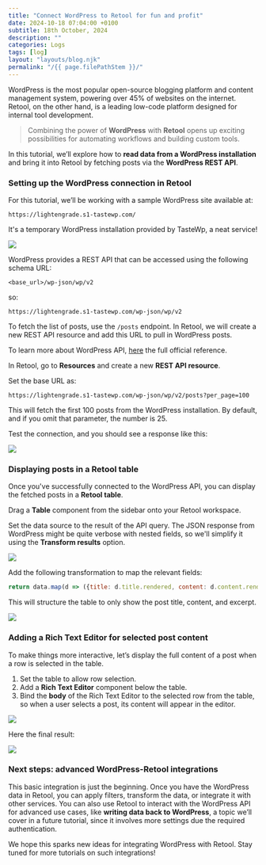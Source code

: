 ```yaml
---
title: "Connect WordPress to Retool for fun and profit"
date: 2024-10-18 07:04:00 +0100
subtitle: 18th October, 2024
description: ""
categories: Logs
tags: [log]
layout: "layouts/blog.njk"
permalink: "/{{ page.filePathStem }}/"
---
```




WordPress is the most popular open-source blogging platform and content management system, powering over 45% of websites on the internet. Retool, on the other hand, is a leading low-code platform designed for internal tool development. 

> Combining the power of **WordPress** with **Retool** opens up exciting possibilities for automating workflows and building custom tools.

In this tutorial, we’ll explore how to **read data from a WordPress installation** and bring it into Retool by fetching posts via the **WordPress REST API**.

### Setting up the WordPress connection in Retool

For this tutorial, we’ll be working with a sample WordPress site available at:

```
https://lightengrade.s1-tastewp.com/
```

It's a temporary WordPress installation provided by TasteWp, a neat service! 

![](/assets/blog/connect-wordpress-to-retool-for-fun-and-profit/01.png)

WordPress provides a REST API that can be accessed using the following schema URL:

```
<base_url>/wp-json/wp/v2
```

so:

```
https://lightengrade.s1-tastewp.com/wp-json/wp/v2
```

To fetch the list of posts, use the `/posts` endpoint. In Retool, we will create a new REST API resource and add this URL to pull in WordPress posts.

To learn more about WordPress API, [here](https://developer.wordpress.org/rest-api/reference/) the full official reference.

In Retool, go to **Resources** and create a new **REST API resource**.

Set the base URL as:

```
https://lightengrade.s1-tastewp.com/wp-json/wp/v2/posts?per_page=100
```

This will fetch the first 100 posts from the WordPress installation. By default, and if you omit that parameter, the number is 25.

Test the connection, and you should see a response like this:

![](/assets/blog/connect-wordpress-to-retool-for-fun-and-profit/02.png)





### Displaying posts in a Retool table

Once you've successfully connected to the WordPress API, you can display the fetched posts in a **Retool table**.

Drag a **Table** component from the sidebar onto your Retool workspace.

Set the data source to the result of the API query. The JSON response from WordPress might be quite verbose with nested fields, so we'll simplify it using the **Transform results** option.

![](/assets/blog/connect-wordpress-to-retool-for-fun-and-profit/03.png)

Add the following transformation to map the relevant fields:

```js
return data.map(d => ({title: d.title.rendered, content: d.content.rendered, excerpt: d.excerpt.rendered}));
```

This will structure the table to only show the post title, content, and excerpt.

![](/assets/blog/connect-wordpress-to-retool-for-fun-and-profit/04.png)





### Adding a Rich Text Editor for selected post content

To make things more interactive, let’s display the full content of a post when a row is selected in the table.

1. Set the table to allow row selection.
2. Add a **Rich Text Editor** component below the table.
3. Bind the **body** of the Rich Text Editor to the selected row from the table, so when a user selects a post, its content will appear in the editor.

![](/assets/blog/connect-wordpress-to-retool-for-fun-and-profit/05.png)

Here the final result:

![](/assets/blog/connect-wordpress-to-retool-for-fun-and-profit/00.gif)



### Next steps: advanced WordPress-Retool integrations

This basic integration is just the beginning. Once you have the WordPress data in Retool, you can apply filters, transform the data, or integrate it with other services. You can also use Retool to interact with the WordPress API for advanced use cases, like **writing data back to WordPress**, a topic we’ll cover in a future tutorial, since it involves more settings due the required authentication.







We hope this sparks new ideas for integrating WordPress with Retool. Stay tuned for more tutorials on such integrations!

